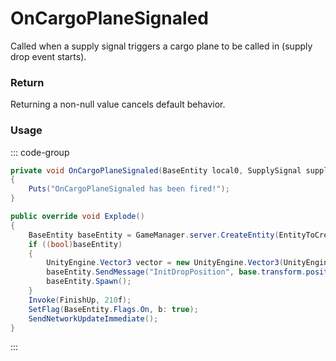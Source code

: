 # OnCargoPlaneSignaled
<Badge type="info" text="Entity"/>[<Badge type="danger" text="Carbon Compatible"/>](https://github.com/CarbonCommunity/Carbon)[<Badge type="warning" text="Oxide Compatible"/>](https://github.com/OxideMod/Oxide.Rust)
Called when a supply signal triggers a cargo plane to be called in (supply drop event starts).

### Return
Returning a non-null value cancels default behavior.

### Usage
::: code-group
```csharp [Example]
private void OnCargoPlaneSignaled(BaseEntity local0, SupplySignal supplySignal)
{
	Puts("OnCargoPlaneSignaled has been fired!");
}
```
```csharp [Source — Assembly-CSharp @ SupplySignal]
public override void Explode()
{
	BaseEntity baseEntity = GameManager.server.CreateEntity(EntityToCreate.resourcePath);
	if ((bool)baseEntity)
	{
		UnityEngine.Vector3 vector = new UnityEngine.Vector3(UnityEngine.Random.Range(-20f, 20f), 0f, UnityEngine.Random.Range(-20f, 20f));
		baseEntity.SendMessage("InitDropPosition", base.transform.position + vector, UnityEngine.SendMessageOptions.DontRequireReceiver);
		baseEntity.Spawn();
	}
	Invoke(FinishUp, 210f);
	SetFlag(BaseEntity.Flags.On, b: true);
	SendNetworkUpdateImmediate();
}

```
:::
